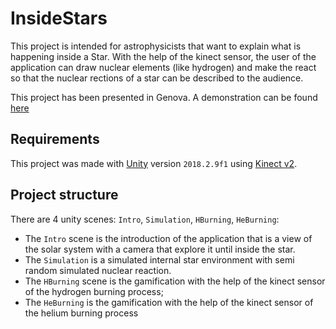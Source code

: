 # InsideStars

This project is intended for astrophysicists that want to explain what is happening inside a Star. With the help of the kinect sensor, the user of the application can draw nuclear elements (like hydrogen) and make the react so that the nuclear rections of a star can be described to the audience. 

This project has been presented in Genova. A demonstration can be found [here](https://www.youtube.com/watch?v=tvEsc-n5Dkc)

## Requirements
This project was made with [Unity](https://unity3d.com/get-unity/download/archive) version `2018.2.9f1` using [Kinect v2](https://www.microsoft.com/en-us/download/details.aspx?id=44561).

## Project structure

There are 4 unity scenes: `Intro`, `Simulation`, `HBurning`, `HeBurning`:
* The `Intro` scene is the introduction of the application that is a view of the solar system with a camera that explore it until inside the star. 
* The `Simulation` is a simulated internal star environment with semi random simulated nuclear reaction.
* The `HBurning` scene is the gamification with the help of the kinect sensor of the hydrogen burning process;
* The `HeBurning` is the gamification with the help of the kinect sensor of the helium burning process

